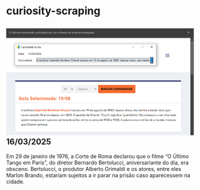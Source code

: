 # curiosity-scraping
![Budget](./execucao.png)
16/03/2025
-
Em 29 de janeiro de 1976, a Corte de Roma declarou que o filme “O Último Tango em Paris”, do diretor Bernardo Bertolucci, aniversariante do dia, era obsceno. Bertolucci, o produtor Alberto Grimaldi e os atores, entre eles Marlon Brando, estariam sujeitos a ir parar na prisão caso aparecessem na cidade.
